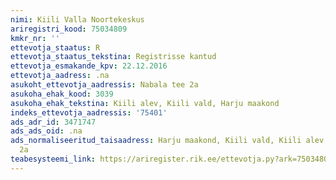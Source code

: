 ```yaml
---
nimi: Kiili Valla Noortekeskus
ariregistri_kood: 75034809
kmkr_nr: ''
ettevotja_staatus: R
ettevotja_staatus_tekstina: Registrisse kantud
ettevotja_esmakande_kpv: 22.12.2016
ettevotja_aadress: .na
asukoht_ettevotja_aadressis: Nabala tee 2a
asukoha_ehak_kood: 3039
asukoha_ehak_tekstina: Kiili alev, Kiili vald, Harju maakond
indeks_ettevotja_aadressis: '75401'
ads_adr_id: 3471747
ads_ads_oid: .na
ads_normaliseeritud_taisaadress: Harju maakond, Kiili vald, Kiili alev, Nabala tee
  2a
teabesysteemi_link: https://ariregister.rik.ee/ettevotja.py?ark=75034809&ref=rekvisiidid
---
```

